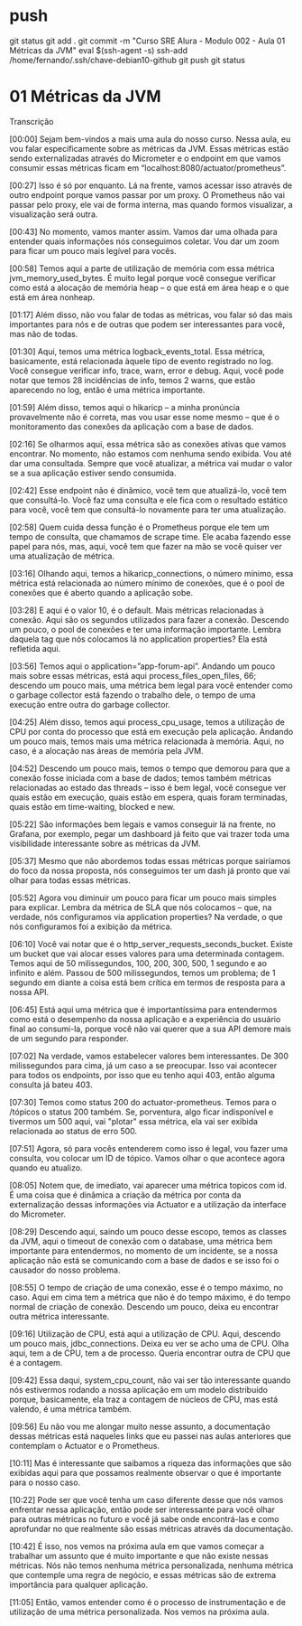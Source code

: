 


# ##############################################################################################################################################################
# ##############################################################################################################################################################
# ##############################################################################################################################################################
# ##############################################################################################################################################################
# push

git status
git add .
git commit -m "Curso SRE Alura - Modulo 002 - Aula 01 Métricas da JVM"
eval $(ssh-agent -s)
ssh-add /home/fernando/.ssh/chave-debian10-github
git push
git status




# ##############################################################################################################################################################
# ##############################################################################################################################################################
# ##############################################################################################################################################################
# ##############################################################################################################################################################
# 01 Métricas da JVM




Transcrição

[00:00] Sejam bem-vindos a mais uma aula do nosso curso. Nessa aula, eu vou falar especificamente sobre as métricas da JVM. Essas métricas estão sendo externalizadas através do Micrometer e o endpoint em que vamos consumir essas métricas ficam em “localhost:8080/actuator/prometheus”.

[00:27] Isso é só por enquanto. Lá na frente, vamos acessar isso através de outro endpoint porque vamos passar por um proxy. O Prometheus não vai passar pelo proxy, ele vai de forma interna, mas quando formos visualizar, a visualização será outra.

[00:43] No momento, vamos manter assim. Vamos dar uma olhada para entender quais informações nós conseguimos coletar. Vou dar um zoom para ficar um pouco mais legível para vocês.

[00:58] Temos aqui a parte de utilização de memória com essa métrica jvm_memory_used_bytes. É muito legal porque você consegue verificar como está a alocação de memória heap – o que está em área heap e o que está em área nonheap.

[01:17] Além disso, não vou falar de todas as métricas, vou falar só das mais importantes para nós e de outras que podem ser interessantes para você, mas não de todas.

[01:30] Aqui, temos uma métrica logback_events_total. Essa métrica, basicamente, está relacionada àquele tipo de evento registrado no log. Você consegue verificar info, trace, warn, error e debug. Aqui, você pode notar que temos 28 incidências de info, temos 2 warns, que estão aparecendo no log, então é uma métrica importante.

[01:59] Além disso, temos aqui o hikaricp – a minha pronúncia provavelmente não é correta, mas vou usar esse nome mesmo – que é o monitoramento das conexões da aplicação com a base de dados.

[02:16] Se olharmos aqui, essa métrica são as conexões ativas que vamos encontrar. No momento, não estamos com nenhuma sendo exibida. Vou até dar uma consultada. Sempre que você atualizar, a métrica vai mudar o valor se a sua aplicação estiver sendo consumida.

[02:42] Esse endpoint não é dinâmico, você tem que atualizá-lo, você tem que consultá-lo. Você faz uma consulta e ele fica com o resultado estático para você, você tem que consultá-lo novamente para ter uma atualização.

[02:58] Quem cuida dessa função é o Prometheus porque ele tem um tempo de consulta, que chamamos de scrape time. Ele acaba fazendo esse papel para nós, mas, aqui, você tem que fazer na mão se você quiser ver uma atualização de métrica.

[03:16] Olhando aqui, temos a hikaricp_connections, o número mínimo, essa métrica está relacionada ao número mínimo de conexões, que é o pool de conexões que é aberto quando a aplicação sobe.

[03:28] E aqui é o valor 10, é o default. Mais métricas relacionadas à conexão. Aqui são os segundos utilizados para fazer a conexão. Descendo um pouco, o pool de conexões e ter uma informação importante. Lembra daquela tag que nós colocamos lá no application properties? Ela está refletida aqui.

[03:56] Temos aqui o application=”app-forum-api”. Andando um pouco mais sobre essas métricas, está aqui process_files_open_files, 66; descendo um pouco mais, uma métrica bem legal para você entender como o garbage collector está fazendo o trabalho dele, o tempo de uma execução entre outra do garbage collector.

[04:25] Além disso, temos aqui process_cpu_usage, temos a utilização de CPU por conta do processo que está em execução pela aplicação. Andando um pouco mais, temos mais uma métrica relacionada à memória. Aqui, no caso, é a alocação nas áreas de memória pela JVM.

[04:52] Descendo um pouco mais, temos o tempo que demorou para que a conexão fosse iniciada com a base de dados; temos também métricas relacionadas ao estado das threads – isso é bem legal, você consegue ver quais estão em execução, quais estão em espera, quais foram terminadas, quais estão em time-waiting, blocked e new.

[05:22] São informações bem legais e vamos conseguir lá na frente, no Grafana, por exemplo, pegar um dashboard já feito que vai trazer toda uma visibilidade interessante sobre as métricas da JVM.

[05:37] Mesmo que não abordemos todas essas métricas porque sairíamos do foco da nossa proposta, nós conseguimos ter um dash já pronto que vai olhar para todas essas métricas.

[05:52] Agora vou diminuir um pouco para ficar um pouco mais simples para explicar. Lembra da métrica de SLA que nós colocamos – que, na verdade, nós configuramos via application properties? Na verdade, o que nós configuramos foi a exibição da métrica.

[06:10] Você vai notar que é o http_server_requests_seconds_bucket. Existe um bucket que vai alocar esses valores para uma determinada contagem. Temos aqui de 50 milissegundos, 100, 200, 300, 500, 1 segundo e ao infinito e além. Passou de 500 milissegundos, temos um problema; de 1 segundo em diante a coisa está bem crítica em termos de resposta para a nossa API.

[06:45] Está aqui uma métrica que é importantíssima para entendermos como está o desempenho da nossa aplicação e a experiência do usuário final ao consumi-la, porque você não vai querer que a sua API demore mais de um segundo para responder.

[07:02] Na verdade, vamos estabelecer valores bem interessantes. De 300 milissegundos para cima, já um caso a se preocupar. Isso vai acontecer para todos os endpoints, por isso que eu tenho aqui 403, então alguma consulta já bateu 403.

[07:30] Temos como status 200 do actuator-prometheus. Temos para o /tópicos o status 200 também. Se, porventura, algo ficar indisponível e tivermos um 500 aqui, vai "plotar" essa métrica, ela vai ser exibida relacionada ao status de erro 500.

[07:51] Agora, só para vocês entenderem como isso é legal, vou fazer uma consulta, vou colocar um ID de tópico. Vamos olhar o que acontece agora quando eu atualizo.

[08:05] Notem que, de imediato, vai aparecer uma métrica topicos com id. É uma coisa que é dinâmica a criação da métrica por conta da externalização dessas informações via Actuator e a utilização da interface do Micrometer.

[08:29] Descendo aqui, saindo um pouco desse escopo, temos as classes da JVM, aqui o timeout de conexão com o database, uma métrica bem importante para entendermos, no momento de um incidente, se a nossa aplicação não está se comunicando com a base de dados e se isso foi o causador do nosso problema.

[08:55] O tempo de criação de uma conexão, esse é o tempo máximo, no caso. Aqui em cima tem a métrica que não é do tempo máximo, é do tempo normal de criação de conexão. Descendo um pouco, deixa eu encontrar outra métrica interessante.

[09:16] Utilização de CPU, está aqui a utilização de CPU. Aqui, descendo um pouco mais, jdbc_connections. Deixa eu ver se acho uma de CPU. Olha aqui, tem a de CPU, tem a de processo. Queria encontrar outra de CPU que é a contagem.

[09:42] Essa daqui, system_cpu_count, não vai ser tão interessante quando nós estivermos rodando a nossa aplicação em um modelo distribuído porque, basicamente, ela traz a contagem de núcleos de CPU, mas está valendo, é uma métrica também.

[09:56] Eu não vou me alongar muito nesse assunto, a documentação dessas métricas está naqueles links que eu passei nas aulas anteriores que contemplam o Actuator e o Prometheus.

[10:11] Mas é interessante que saibamos a riqueza das informações que são exibidas aqui para que possamos realmente observar o que é importante para o nosso caso.

[10:22] Pode ser que você tenha um caso diferente desse que nós vamos enfrentar nessa aplicação, então pode ser interessante para você olhar para outras métricas no futuro e você já sabe onde encontrá-las e como aprofundar no que realmente são essas métricas através da documentação.

[10:42] É isso, nos vemos na próxima aula em que vamos começar a trabalhar um assunto que é muito importante e que não existe nessas métricas. Nós não temos nenhuma métrica personalizada, nenhuma métrica que contemple uma regra de negócio, e essas métricas são de extrema importância para qualquer aplicação.

[11:05] Então, vamos entender como é o processo de instrumentação e de utilização de uma métrica personalizada. Nos vemos na próxima aula.
